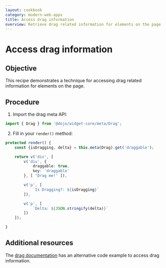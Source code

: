 ```yaml
---
layout: cookbook
category: modern-web-apps
title: Access drag information
overview: Retrieve drag related information for elements on the page
---
```

# Access drag information

## Objective

This recipe demonstrates a technique for accessing drag related information for elements on the page.

## Procedure

1. Import the drag meta API:

```ts
import { Drag } from '@dojo/widget-core/meta/Drag';
```

2. Fill in your `render()` method:

```ts
protected render() {
    const {isDragging, delta} = this.meta(Drag).get('draggable');

    return v('div', [
        v('div', {
            draggable: true,
            key: 'draggable'
        }, [ 'Drag me!' ]),

        v('p', [
            `Is Dragging?: ${isDragging}`
        ]),

        v('p', [
            `Delta: ${JSON.stringify(delta)}`
        ])
    ]);

}
```

## Additional resources

The [drag documentation](https://github.com/dojo/widget-core#drag) has an alternative code example to access drag information.